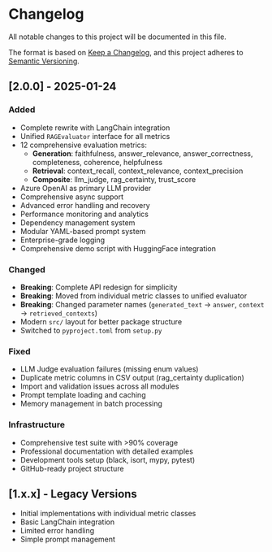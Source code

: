 # Changelog

All notable changes to this project will be documented in this file.

The format is based on [Keep a Changelog](https://keepachangelog.com/en/1.0.0/),
and this project adheres to [Semantic Versioning](https://semver.org/spec/v2.0.0.html).

## [2.0.0] - 2025-01-24

### Added
- Complete rewrite with LangChain integration
- Unified `RAGEvaluator` interface for all metrics
- 12 comprehensive evaluation metrics:
  - **Generation**: faithfulness, answer_relevance, answer_correctness, completeness, coherence, helpfulness
  - **Retrieval**: context_recall, context_relevance, context_precision  
  - **Composite**: llm_judge, rag_certainty, trust_score
- Azure OpenAI as primary LLM provider
- Comprehensive async support
- Advanced error handling and recovery
- Performance monitoring and analytics
- Dependency management system
- Modular YAML-based prompt system
- Enterprise-grade logging
- Comprehensive demo script with HuggingFace integration

### Changed
- **Breaking**: Complete API redesign for simplicity
- **Breaking**: Moved from individual metric classes to unified evaluator
- **Breaking**: Changed parameter names (`generated_text` → `answer`, `context` → `retrieved_contexts`)
- Modern `src/` layout for better package structure
- Switched to `pyproject.toml` from `setup.py`

### Fixed
- LLM Judge evaluation failures (missing enum values)
- Duplicate metric columns in CSV output (rag_certainty duplication)
- Import and validation issues across all modules
- Prompt template loading and caching
- Memory management in batch processing

### Infrastructure
- Comprehensive test suite with >90% coverage
- Professional documentation with detailed examples
- Development tools setup (black, isort, mypy, pytest)
- GitHub-ready project structure

## [1.x.x] - Legacy Versions
- Initial implementations with individual metric classes
- Basic LangChain integration
- Limited error handling
- Simple prompt management 